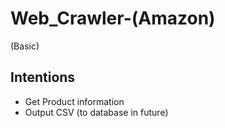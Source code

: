 # Web_Crawler-(Amazon)
(Basic)
<h2>Intentions</h2>

* Get Product information
* Output CSV (to database in future)
